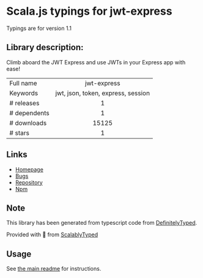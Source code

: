 
# Scala.js typings for jwt-express

Typings are for version 1.1

## Library description:
Climb aboard the JWT Express and use JWTs in your Express app with ease!

|                    |                 |
| ------------------ | :-------------: |
| Full name          | jwt-express |
| Keywords           | jwt, json, token, express, session |
| # releases         | 1 |
| # dependents       | 1 |
| # downloads        | 15125 |
| # stars            | 1 |

## Links
- [Homepage](https://github.com/AustP/jwt-express#readme)
- [Bugs](https://github.com/AustP/jwt-express/issues)
- [Repository](https://github.com/AustP/jwt-express)
- [Npm](https://www.npmjs.com/package/jwt-express)
    


## Note
This library has been generated from typescript code from [DefinitelyTyped](https://definitelytyped.org).

Provided with :purple_heart: from [ScalablyTyped](https://github.com/oyvindberg/ScalablyTyped)

## Usage
See [the main readme](../../readme.md) for instructions.


